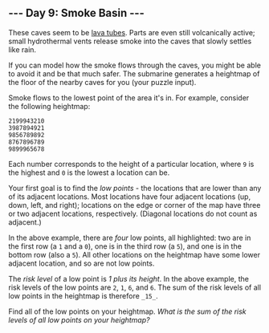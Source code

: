 ﻿## --- Day 9: Smoke Basin ---

These caves seem to be  [lava tubes](https://en.wikipedia.org/wiki/Lava_tube). Parts are even still volcanically active; small hydrothermal vents release smoke into the caves that slowly  settles like rain.

If you can model how the smoke flows through the caves, you might be able to avoid it and be that much safer. The submarine generates a heightmap of the floor of the nearby caves for you (your puzzle input).

Smoke flows to the lowest point of the area it's in. For example, consider the following heightmap:

```
2199943210
3987894921
9856789892
8767896789
9899965678

```

Each number corresponds to the height of a particular location, where  `9`  is the highest and  `0`  is the lowest a location can be.

Your first goal is to find the  _low points_  - the locations that are lower than any of its adjacent locations. Most locations have four adjacent locations (up, down, left, and right); locations on the edge or corner of the map have three or two adjacent locations, respectively. (Diagonal locations do not count as adjacent.)

In the above example, there are  _four_  low points, all highlighted: two are in the first row (a  `1`  and a  `0`), one is in the third row (a  `5`), and one is in the bottom row (also a  `5`). All other locations on the heightmap have some lower adjacent location, and so are not low points.

The  _risk level_  of a low point is  _1 plus its height_. In the above example, the risk levels of the low points are  `2`,  `1`,  `6`, and  `6`. The sum of the risk levels of all low points in the heightmap is therefore  `_15_`.

Find all of the low points on your heightmap.  _What is the sum of the risk levels of all low points on your heightmap?_